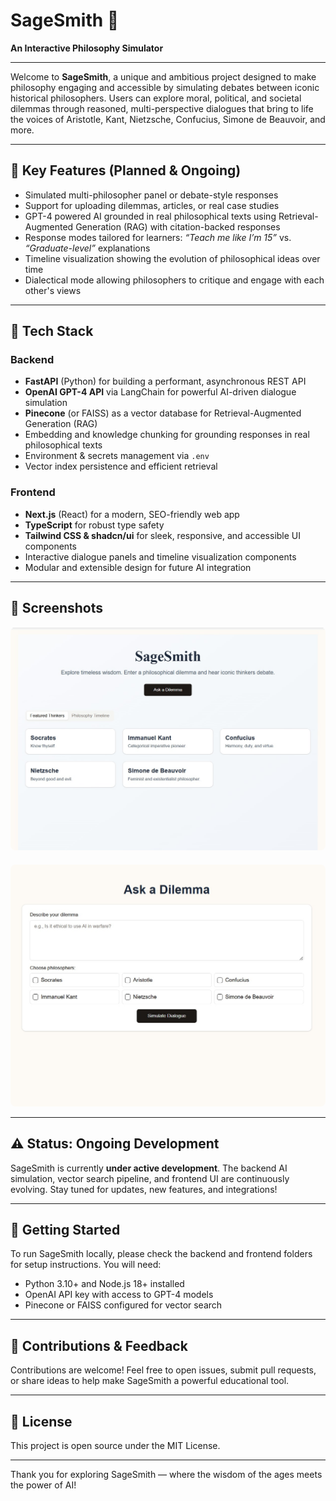 # SageSmith 🧠

**An Interactive Philosophy Simulator**

---

Welcome to **SageSmith**, a unique and ambitious project designed to make philosophy engaging and accessible by simulating debates between iconic historical philosophers. Users can explore moral, political, and societal dilemmas through reasoned, multi-perspective dialogues that bring to life the voices of Aristotle, Kant, Nietzsche, Confucius, Simone de Beauvoir, and more.

---

## 🌟 Key Features (Planned & Ongoing)

- Simulated multi-philosopher panel or debate-style responses  
- Support for uploading dilemmas, articles, or real case studies  
- GPT-4 powered AI grounded in real philosophical texts using Retrieval-Augmented Generation (RAG) with citation-backed responses  
- Response modes tailored for learners: *“Teach me like I’m 15”* vs. *“Graduate-level”* explanations  
- Timeline visualization showing the evolution of philosophical ideas over time  
- Dialectical mode allowing philosophers to critique and engage with each other's views  

---

## 🚀 Tech Stack

### Backend

- **FastAPI** (Python) for building a performant, asynchronous REST API  
- **OpenAI GPT-4 API** via LangChain for powerful AI-driven dialogue simulation  
- **Pinecone** (or FAISS) as a vector database for Retrieval-Augmented Generation (RAG)  
- Embedding and knowledge chunking for grounding responses in real philosophical texts  
- Environment & secrets management via `.env`  
- Vector index persistence and efficient retrieval  

### Frontend

- **Next.js** (React) for a modern, SEO-friendly web app  
- **TypeScript** for robust type safety  
- **Tailwind CSS & shadcn/ui** for sleek, responsive, and accessible UI components  
- Interactive dialogue panels and timeline visualization components  
- Modular and extensible design for future AI integration  

---

## 📸 Screenshots

<div align="center">
  <img src="https://github.com/ALAN-K-BIJU/SageSmith/blob/main/screenshots/home.jpg" alt="Home Screen" width="600" style="border-radius: 8px; margin-bottom: 20px;" />
  <br />
  <img src="https://github.com/ALAN-K-BIJU/SageSmith/blob/main/screenshots/dilemma.jpg" alt="Dilemma Input & Philosophers Selection" width="600" style="border-radius: 8px;" />
</div>

---

## ⚠️ Status: Ongoing Development

SageSmith is currently **under active development**. The backend AI simulation, vector search pipeline, and frontend UI are continuously evolving. Stay tuned for updates, new features, and integrations!

---

## 🔧 Getting Started

To run SageSmith locally, please check the backend and frontend folders for setup instructions. You will need:

- Python 3.10+ and Node.js 18+ installed  
- OpenAI API key with access to GPT-4 models  
- Pinecone or FAISS configured for vector search  

---

## 💬 Contributions & Feedback

Contributions are welcome! Feel free to open issues, submit pull requests, or share ideas to help make SageSmith a powerful educational tool.

---

## 📜 License

This project is open source under the MIT License.

---

Thank you for exploring SageSmith — where the wisdom of the ages meets the power of AI!

